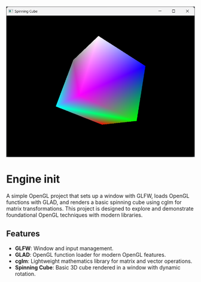 ![alt text](image.png)

# Engine init

A simple OpenGL project that sets up a window with GLFW, loads OpenGL functions with GLAD, and renders a basic spinning cube using cglm for matrix transformations. This project is designed to explore and demonstrate foundational OpenGL techniques with modern libraries.

## Features

- **GLFW**: Window and input management.
- **GLAD**: OpenGL function loader for modern OpenGL features.
- **cglm**: Lightweight mathematics library for matrix and vector operations.
- **Spinning Cube**: Basic 3D cube rendered in a window with dynamic rotation.
